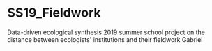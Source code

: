 # SS19_Fieldwork
Data-driven ecological synthesis 2019 summer school project on the distance between ecologists' institutions and their fieldwork
Gabriel
